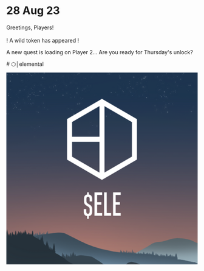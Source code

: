 # 28 Aug 23

Greetings, Players! \
\
! A wild token has appeared !

A new quest is loading on Player 2... Are you ready for Thursday's unlock?&#x20;

\# ⁠⬡│elemental&#x20;

![](../.gitbook/assets/$ELE.png)
